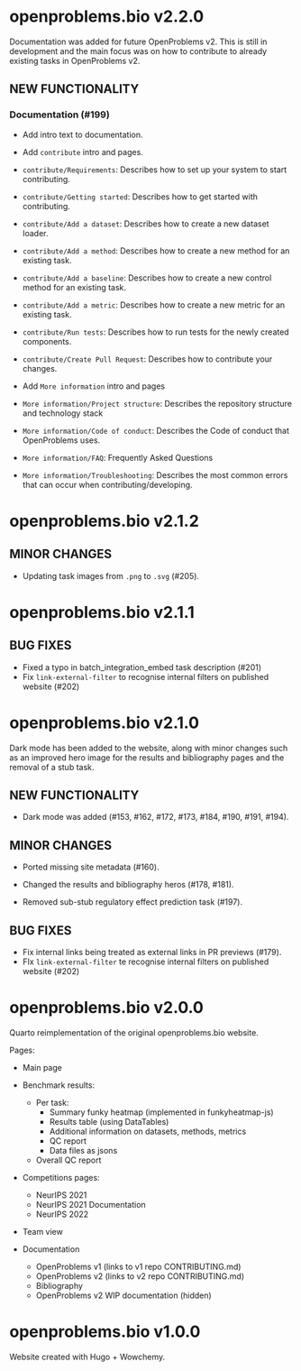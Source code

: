 # openproblems.bio v2.2.0

Documentation was added for future OpenProblems v2. This is still in development and the main focus was on how to contribute to already existing tasks in OpenProblems v2.

## NEW FUNCTIONALITY

### Documentation (#199)

* Add intro text to documentation.

* Add `contribute` intro and pages.

* `contribute/Requirements`: Describes how to set up your system to start contributing.

* `contribute/Getting started`: Describes how to get started with contributing.

* `contribute/Add a dataset`: Describes how to create a new dataset loader.

* `contribute/Add a method`: Describes how to create a new method for an existing task.

* `contribute/Add a baseline`: Describes how to create a new control method for an existing task.

* `contribute/Add a metric`: Describes how to create a new metric for an existing task.
  
* `contribute/Run tests`: Describes how to run tests for the newly created components.

* `contribute/Create Pull Request`: Describes how to contribute your changes.

* Add `More information` intro and pages

* `More information/Project structure`: Describes the repository structure and technology stack

* `More information/Code of conduct`: Describes the Code of conduct that OpenProblems uses.
  
* `More information/FAQ`: Frequently Asked Questions

* `More information/Troubleshooting`: Describes the most common errors that can occur when contributing/developing.

# openproblems.bio v2.1.2

## MINOR CHANGES

* Updating task images from `.png` to `.svg` (#205).

# openproblems.bio v2.1.1

## BUG FIXES

* Fixed a typo in batch_integration_embed task description (#201)
* Fix `link-external-filter` to recognise internal filters on published website (#202)

# openproblems.bio v2.1.0

Dark mode has been added to the website, along with minor changes such as
an improved hero image for the results and bibliography pages and the removal
of a stub task.

## NEW FUNCTIONALITY

* Dark mode was added (#153, #162, #172, #173, #184, #190, #191, #194).

## MINOR CHANGES

* Ported missing site metadata (#160).

* Changed the results and bibliography heros (#178, #181).

* Removed sub-stub regulatory effect prediction task (#197).
  
## BUG FIXES

* Fix internal links being treated as external links in PR previews (#179).
* FIx `link-external-filter` te recognise internal filters on published website (#202)

# openproblems.bio v2.0.0

Quarto reimplementation of the original openproblems.bio website.

Pages:

* Main page

* Benchmark results:
  - Per task:
    - Summary funky heatmap (implemented in funkyheatmap-js)
    - Results table (using DataTables)
    - Additional information on datasets, methods, metrics
    - QC report
    - Data files as jsons
  - Overall QC report

* Competitions pages:
  - NeurIPS 2021
  - NeurIPS 2021 Documentation
  - NeurIPS 2022

* Team view

* Documentation
  - OpenProblems v1 (links to v1 repo CONTRIBUTING.md)
  - OpenProblems v2 (links to v2 repo CONTRIBUTING.md)
  - Bibliography
  - OpenProblems v2 WIP documentation (hidden)

# openproblems.bio v1.0.0

Website created with Hugo + Wowchemy.
